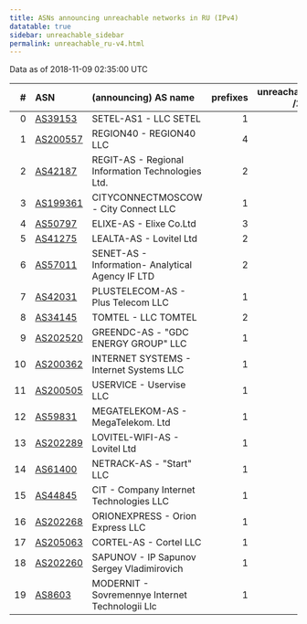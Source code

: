 ```yaml
---
title: ASNs announcing unreachable networks in RU (IPv4)
datatable: true
sidebar: unreachable_sidebar
permalink: unreachable_ru-v4.html
---
```


Data as of 2018-11-09 02:35:00 UTC


<div class="datatable-begin"></div>

|   # | ASN                                      | (announcing) AS name                              |   prefixes |   unreachable /24s |
|----:|:-----------------------------------------|:--------------------------------------------------|-----------:|-------------------:|
|   0 | [AS39153](unreachable_AS39153-v4.html)   | SETEL-AS1 - LLC SETEL                             |          1 |                 16 |
|   1 | [AS200557](unreachable_AS200557-v4.html) | REGION40 - REGION40 LLC                           |          4 |                  6 |
|   2 | [AS42187](unreachable_AS42187-v4.html)   | REGIT-AS - Regional Information Technologies Ltd. |          2 |                  5 |
|   3 | [AS199361](unreachable_AS199361-v4.html) | CITYCONNECTMOSCOW - City Connect LLC              |          1 |                  4 |
|   4 | [AS50797](unreachable_AS50797-v4.html)   | ELIXE-AS - Elixe Co.Ltd                           |          3 |                  4 |
|   5 | [AS41275](unreachable_AS41275-v4.html)   | LEALTA-AS - Lovitel Ltd                           |          2 |                  3 |
|   6 | [AS57011](unreachable_AS57011-v4.html)   | SENET-AS - Information- Analytical Agency IF LTD  |          2 |                  2 |
|   7 | [AS42031](unreachable_AS42031-v4.html)   | PLUSTELECOM-AS - Plus Telecom LLC                 |          1 |                  2 |
|   8 | [AS34145](unreachable_AS34145-v4.html)   | TOMTEL - LLC TOMTEL                               |          2 |                  2 |
|   9 | [AS202520](unreachable_AS202520-v4.html) | GREENDC-AS - "GDC ENERGY GROUP" LLC               |          1 |                  1 |
|  10 | [AS200362](unreachable_AS200362-v4.html) | INTERNET SYSTEMS - Internet Systems LLC           |          1 |                  1 |
|  11 | [AS200505](unreachable_AS200505-v4.html) | USERVICE - Uservise LLC                           |          1 |                  1 |
|  12 | [AS59831](unreachable_AS59831-v4.html)   | MEGATELEKOM-AS - MegaTelekom. Ltd                 |          1 |                  1 |
|  13 | [AS202289](unreachable_AS202289-v4.html) | LOVITEL-WIFI-AS - Lovitel Ltd                     |          1 |                  1 |
|  14 | [AS61400](unreachable_AS61400-v4.html)   | NETRACK-AS - "Start" LLC                          |          1 |                  1 |
|  15 | [AS44845](unreachable_AS44845-v4.html)   | CIT - Company Internet Technologies LLC           |          1 |                  1 |
|  16 | [AS202268](unreachable_AS202268-v4.html) | ORIONEXPRESS - Orion Express LLC                  |          1 |                  1 |
|  17 | [AS205063](unreachable_AS205063-v4.html) | CORTEL-AS - Cortel LLC                            |          1 |                  1 |
|  18 | [AS202260](unreachable_AS202260-v4.html) | SAPUNOV - IP Sapunov Sergey Vladimirovich         |          1 |                  1 |
|  19 | [AS8603](unreachable_AS8603-v4.html)     | MODERNIT - Sovremennye Internet Technologii Llc   |          1 |                  1 |

<div class="datatable-end"></div>